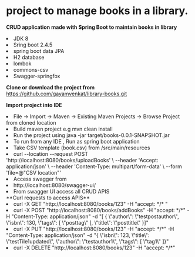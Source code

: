 # project to manage books in a library.
 **CRUD application made with Spring Boot to maintain books in library** 
    <li>  JDK 8 </li>
    <li> Sring boot 2.4.5 </li>
    <li> spring boot data JPA</li>
    <li>  H2 database </li>
    <li> lombok </li>
    <li> commons-csv </li>
    <li> Swagger-springfox </li>
    

 **Clone or download the project from**
 https://github.com/gayamvenkat/library-books.git

**Import project into IDE**
  <li>  File -> Import -> Maven -> Existing Maven Projects -> Browse Project from cloned location </li>
  <li>   Build maven project e.g mvn clean install </li>
  <li>   Run the project using  java -jar target/books-0.0.1-SNAPSHOT.jar  </li>
  <li>  To run from any IDE , Run as  spring boot application  </li>
  
  <li>  Take CSV template (book.csv) from  /src/main/resources  </li>
  <li>  curl --location --request POST 'http://localhost:8080/books/uploadBooks' \
--header 'Accept: application/json' \
--header 'Content-Type: multipart/form-data' \
--form 'file=@"CSV location"'
</li>
  <li> Access swagger from  </li>
  <li>  http://localhost:8080/swagger-ui/  </li>
   
  <li> From swagger UI  access all CRUD APIS  </li>
  **Curl requests to access APIS** 
     <li>  curl -X GET "http://localhost:8080/books/123" -H "accept: */* "  </li>
     <li>curl -X POST "http://localhost:8080/books/addBooks" -H "accept: */*" -H "Content-Type: application/json" -d "[ { \"author\": \"testpostauthor\", \"isbn\": 130, \"tags\": [ \"posttag\" ], \"title\": \"posttitle\" }]"  </li>
     <li> curl -X PUT "http://localhost:8080/books/123" -H "accept: */*" -H "Content-Type: application/json" -d "{ \"isbn\": 123, \"title\": \"testTile1updated\", \"author\": \"testauthor1\", \"tags\": [ \"tag1\" ]}" </li>
     <li> curl -X DELETE "http://localhost:8080/books/123" -H "accept: */*" </li>
     
     
     



